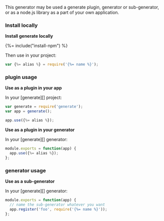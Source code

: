 This generator may be used a generate plugin, generator or sub-generator, or as a node.js library as a part of your own application.

### Install locally

**Install generate locally**

{%= include("install-npm") %}


Then use in your project:

```js
var {%= alias %} = require('{%= name %}');
```

### plugin usage

**Use as a plugin in your app**

In your [generate][] project:

```js
var generate = require('generate');
var app = generate();

app.use({%= alias %});
```


**Use as a plugin in your generator**

In your [generate][] generator:

```js
module.exports = function(app) {
  app.use({%= alias %});
};
```

### generator usage


**Use as a sub-generator**

In your [generate][] generator:

```js
module.exports = function(app) {
  // name the sub-generator whatever you want
  app.register('foo', require('{%= name %}'));
};
```
